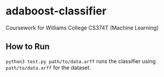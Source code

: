 # adaboost-classifier
Coursework for Williams College CS374T (Machine Learning)

## How to Run

`python3 test.py path/to/data.arff` runs the classifier using `path/to/data.arff`
for the dataset.
